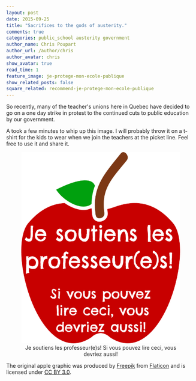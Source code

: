 ```yaml
---
layout: post
date: 2015-09-25
title: "Sacrifices to the gods of austerity."
comments: true
categories: public_school austerity government
author_name: Chris Poupart
author_url: /author/chris
author_avatar: chris
show_avatar: true
read_time: 1
feature_image: je-protege-mon-ecole-publique
show_related_posts: false
square_related: recommend-je-protege-mon-ecole-publique
---
```


So recently, many of the teacher's unions here in Quebec have decided to go on
a one day strike in protest to the continued cuts to public education by our 
government.

A took a few minutes to whip up this image. I will probably throw it on a
t-shirt for the kids to wear when we join the teachers at the picket line. Feel
free to use it and share it.

<div style="text-align: center;"><figure><img src="/img/support_your_teachers.png">
<figcaption>Je soutiens les professeur(e)s! Si vous pouvez lire ceci, vous devriez aussi!</figcaption></figure></div>

The original apple graphic was produced by 
[Freepik](http://www.freepik.com/) from [Flaticon](http://www.flaticon.com/) 
and is licensed under [CC BY 3.0](http://creativecommons.org/licenses/by/3.0/).
